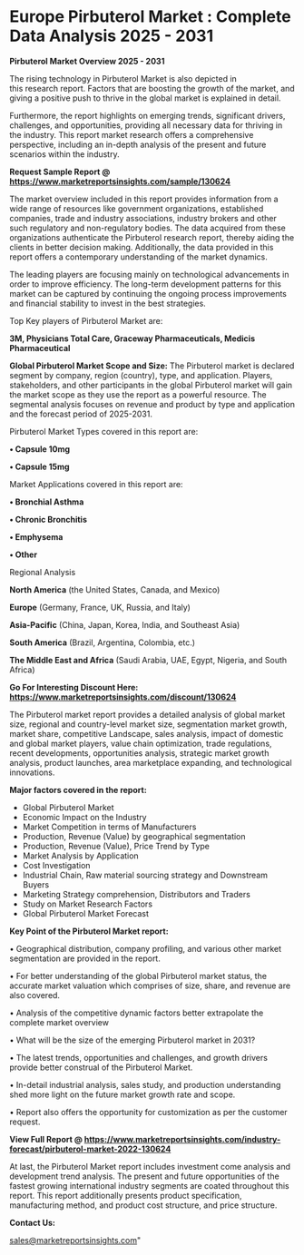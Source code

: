 # Europe Pirbuterol Market : Complete Data Analysis 2025 - 2031

<Strong> Pirbuterol Market Overview 2025 - 2031</strong>

The rising technology in Pirbuterol Market is also depicted in this research report. Factors that are boosting the growth of the market, and giving a positive push to thrive in the global market is explained in detail.

Furthermore, the report highlights on emerging trends, significant drivers, challenges, and opportunities, providing all necessary data for thriving in the industry. This report market research offers a comprehensive perspective, including an in-depth analysis of the present and future scenarios within the industry.

<strong>Request Sample Report @ <a href=https://www.marketreportsinsights.com/sample/130624>https://www.marketreportsinsights.com/sample/130624</a></strong>

The market overview included in this report provides information from a wide range of resources like government organizations, established companies, trade and industry associations, industry brokers and other such regulatory and non-regulatory bodies. The data acquired from these organizations authenticate the Pirbuterol research report, thereby aiding the clients in better decision making. Additionally, the data provided in this report offers a contemporary understanding of the market dynamics.

The leading players are focusing mainly on technological advancements in order to improve efficiency. The long-term development patterns for this market can be captured by continuing the ongoing process improvements and financial stability to invest in the best strategies.

Top Key players of Pirbuterol Market are:

<strong>3M, Physicians Total Care, Graceway Pharmaceuticals, Medicis Pharmaceutical</strong>

<strong><b>Global Pirbuterol Market Scope and Size:</b></strong>
The Pirbuterol market is declared segment by company, region (country), type, and application. Players, stakeholders, and other participants in the global Pirbuterol market will gain the market scope as they use the report as a powerful resource. The segmental analysis focuses on revenue and product by type and application and the forecast period of 2025-2031.

Pirbuterol Market Types covered in this report are:

<strong>• Capsule 10mg

• Capsule 15mg</strong>

Market Applications covered in this report are:

<strong>• Bronchial Asthma

• Chronic Bronchitis

• Emphysema

• Other</strong> 

Regional Analysis

<strong>North America</strong> (the United States, Canada, and Mexico)

<strong>Europe</strong> (Germany, France, UK, Russia, and Italy)

<strong>Asia-Pacific</strong> (China, Japan, Korea, India, and Southeast Asia)

<strong>South America</strong> (Brazil, Argentina, Colombia, etc.)

<strong>The Middle East and Africa</strong> (Saudi Arabia, UAE, Egypt, Nigeria, and South Africa)

<strong>Go For Interesting Discount Here: <a href=https://www.marketreportsinsights.com/discount/130624>https://www.marketreportsinsights.com/discount/130624</a></strong>

The Pirbuterol market report provides a detailed analysis of global market size, regional and country-level market size, segmentation market growth, market share, competitive Landscape, sales analysis, impact of domestic and global market players, value chain optimization, trade regulations, recent developments, opportunities analysis, strategic market growth analysis, product launches, area marketplace expanding, and technological innovations.

<strong><b>Major factors covered in the report:</b></strong>
<ul>
  <li>Global Pirbuterol Market </li>
  <li>Economic Impact on the Industry</li>
  <li>Market Competition in terms of Manufacturers</li>
  <li>Production, Revenue (Value) by geographical segmentation</li>
  <li>Production, Revenue (Value), Price Trend by Type</li>
  <li>Market Analysis by Application</li>
  <li>Cost Investigation</li>
  <li>Industrial Chain, Raw material sourcing strategy and Downstream Buyers</li>
  <li>Marketing Strategy comprehension, Distributors and Traders</li>
  <li>Study on Market Research Factors</li>
  <li>Global Pirbuterol Market Forecast</li>
</ul>

<strong><b>Key Point of the Pirbuterol Market report:</b></strong>

• Geographical distribution, company profiling, and various other market segmentation are provided in the report.

• For better understanding of the global Pirbuterol market status, the accurate market valuation which comprises of size, share, and revenue are also covered.

• Analysis of the competitive dynamic factors better extrapolate the complete market overview

• What will be the size of the emerging Pirbuterol market in 2031?

• The latest trends, opportunities and challenges, and growth drivers provide better construal of the Pirbuterol Market.

• In-detail industrial analysis, sales study, and production understanding shed more light on the future market growth rate and scope.

• Report also offers the opportunity for customization as per the customer request.

<strong><b>View Full Report @ <a href=https://www.marketreportsinsights.com/industry-forecast/pirbuterol-market-2022-130624>https://www.marketreportsinsights.com/industry-forecast/pirbuterol-market-2022-130624</a></b></strong>


At last, the Pirbuterol Market report includes investment come analysis and development trend analysis. The present and future opportunities of the fastest growing international industry segments are coated throughout this report. This report additionally presents product specification, manufacturing method, and product cost structure, and price structure.

<strong>Contact Us:</strong>

sales@marketreportsinsights.com"
